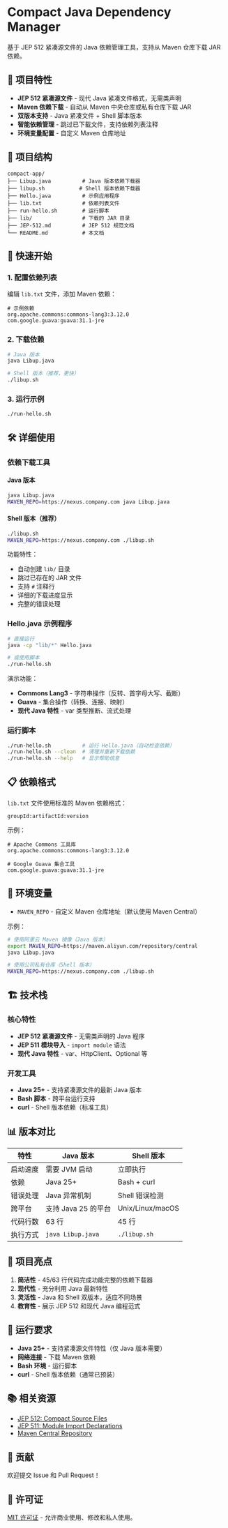# Compact Java Dependency Manager

基于 JEP 512 紧凑源文件的 Java 依赖管理工具，支持从 Maven 仓库下载 JAR 依赖。

## 🌟 项目特性

- **JEP 512 紧凑源文件** - 现代 Java 紧凑文件格式，无需类声明
- **Maven 依赖下载** - 自动从 Maven 中央仓库或私有仓库下载 JAR
- **双版本支持** - Java 紧凑文件 + Shell 脚本版本
- **智能依赖管理** - 跳过已下载文件，支持依赖列表注释
- **环境变量配置** - 自定义 Maven 仓库地址

## 📁 项目结构

```
compact-app/
├── Libup.java          # Java 版本依赖下载器
├── libup.sh           # Shell 版本依赖下载器
├── Hello.java          # 示例应用程序
├── lib.txt             # 依赖列表文件
├── run-hello.sh        # 运行脚本
├── lib/                # 下载的 JAR 目录
├── JEP-512.md          # JEP 512 规范文档
└── README.md           # 本文档
```

## 🚀 快速开始

### 1. 配置依赖列表

编辑 `lib.txt` 文件，添加 Maven 依赖：

```
# 示例依赖
org.apache.commons:commons-lang3:3.12.0
com.google.guava:guava:31.1-jre
```

### 2. 下载依赖

```bash
# Java 版本
java Libup.java

# Shell 版本（推荐，更快）
./libup.sh
```

### 3. 运行示例

```bash
./run-hello.sh
```

## 🛠️ 详细使用

### 依赖下载工具

#### Java 版本
```bash
java Libup.java
MAVEN_REPO=https://nexus.company.com java Libup.java
```

#### Shell 版本（推荐）
```bash
./libup.sh
MAVEN_REPO=https://nexus.company.com ./libup.sh
```

功能特性：
- 自动创建 `lib/` 目录
- 跳过已存在的 JAR 文件
- 支持 `#` 注释行
- 详细的下载进度显示
- 完整的错误处理

### Hello.java 示例程序

```bash
# 直接运行
java -cp "lib/*" Hello.java

# 或使用脚本
./run-hello.sh
```

演示功能：
- **Commons Lang3** - 字符串操作（反转、首字母大写、截断）
- **Guava** - 集合操作（转换、连接、映射）
- **现代 Java 特性** - var 类型推断、流式处理

### 运行脚本

```bash
./run-hello.sh          # 运行 Hello.java（自动检查依赖）
./run-hello.sh --clean  # 清理并重新下载依赖
./run-hello.sh --help   # 显示帮助信息
```

## 📋 依赖格式

`lib.txt` 文件使用标准的 Maven 依赖格式：

```
groupId:artifactId:version
```

示例：
```
# Apache Commons 工具库
org.apache.commons:commons-lang3:3.12.0

# Google Guava 集合工具
com.google.guava:guava:31.1-jre
```

## 🔧 环境变量

- `MAVEN_REPO` - 自定义 Maven 仓库地址（默认使用 Maven Central）

示例：
```bash
# 使用阿里云 Maven 镜像（Java 版本）
export MAVEN_REPO=https://maven.aliyun.com/repository/central
java Libup.java

# 使用公司私有仓库（Shell 版本）
MAVEN_REPO=https://nexus.company.com ./libup.sh
```

## 🏗️ 技术栈

### 核心特性
- **JEP 512 紧凑源文件** - 无需类声明的 Java 程序
- **JEP 511 模块导入** - `import module` 语法
- **现代 Java 特性** - var、HttpClient、Optional 等

### 开发工具
- **Java 25+** - 支持紧凑源文件的最新 Java 版本
- **Bash 脚本** - 跨平台运行支持
- **curl** - Shell 版本依赖（标准工具）

## 📊 版本对比

| 特性 | Java 版本           | Shell 版本 |
|------|-------------------|------------|
| 启动速度 | 需要 JVM 启动         | 立即执行 |
| 依赖 | Java 25+          | Bash + curl |
| 错误处理 | Java 异常机制         | Shell 错误检测 |
| 跨平台 | 支持 Java 25 的平台    | Unix/Linux/macOS |
| 代码行数 | 63 行              | 45 行 |
| 执行方式 | `java Libup.java` | `./libup.sh` |

## 🎯 项目亮点

1. **简洁性** - 45/63 行代码完成功能完整的依赖下载器
2. **现代性** - 充分利用 Java 最新特性
3. **灵活性** - Java 和 Shell 双版本，适应不同场景
4. **教育性** - 展示 JEP 512 和现代 Java 编程范式

## 🚀 运行要求

- **Java 25+** - 支持紧凑源文件特性（仅 Java 版本需要）
- **网络连接** - 下载 Maven 依赖
- **Bash 环境** - 运行脚本
- **curl** - Shell 版本依赖（通常已预装）

## 📚 相关资源

- [JEP 512: Compact Source Files](https://openjdk.org/jeps/512)
- [JEP 511: Module Import Declarations](https://openjdk.org/jeps/511)
- [Maven Central Repository](https://search.maven.org/)

## 🤝 贡献

欢迎提交 Issue 和 Pull Request！

## 📄 许可证

[MIT 许可证](LICENSE) - 允许商业使用、修改和私人使用。